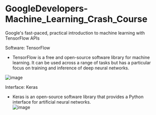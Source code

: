# GoogleDevelopers-Machine_Learning_Crash_Course
Google's fast-paced, practical introduction to machine learning with TensorFlow APIs

Software: TensorFlow
- TensorFlow is a free and open-source software library for machine learning. It can be used across a range of tasks but has a particular focus on training and inference of deep neural networks.

![image](https://user-images.githubusercontent.com/76621210/122167040-00062980-cead-11eb-8d85-f63c1c39a8fd.png)

Interface: Keras
- Keras is an open-source software library that provides a Python interface for artificial neural networks.  
![image](https://user-images.githubusercontent.com/76621210/122167195-2cba4100-cead-11eb-92df-5f46f8e3cd6e.png)
